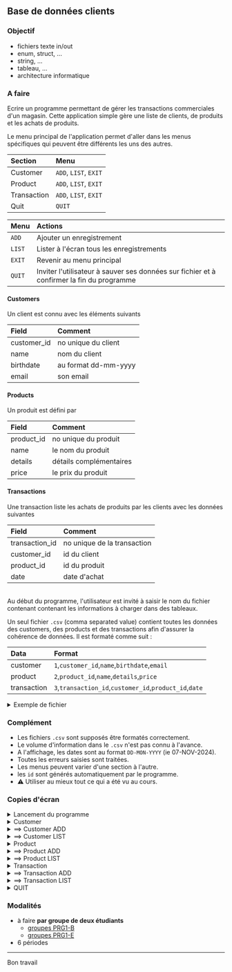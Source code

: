 ## Base de données clients

### Objectif
- fichiers texte in/out
- enum, struct, ...
- string, ...
- tableau, ...
- architecture informatique

### A faire

Ecrire un programme permettant de gérer les transactions commerciales d'un magasin.
Cette application simple gère une liste de clients, de produits et les achats de produits.

Le menu principal de l'application permet d'aller dans les menus spécifiques qui peuvent être différents les uns des autres.

| Section     | Menu                 |
|:------------|:---------------------|
| Customer    | `ADD`, `LIST`, `EXIT`|
| Product     | `ADD`, `LIST`, `EXIT`|
| Transaction | `ADD`, `LIST`, `EXIT`|
| Quit        | `QUIT`               |

| Menu    | Actions                                                                                   |
|:--------|:------------------------------------------------------------------------------------------|
| `ADD`   | Ajouter un enregistrement                                                                 |
| `LIST`  | Lister à l'écran tous les enregistrements                                                 |
| `EXIT`  | Revenir au menu principal                                                                 |
| `QUIT`  | Inviter l'utilisateur à sauver ses données sur fichier et à confirmer la fin du programme |


#### Customers

Un client est connu avec les éléments suivants

| Field       | Comment              |
|:------------|:---------------------|
| customer_id | no unique du client  |
| name        | nom du client        |
| birthdate   | au format dd-mm-yyyy |
| email       | son email            |

#### Products

Un produit est défini par

| Field       | Comment                 |
|:------------|:------------------------|
| product_id  | no unique du produit    |
| name        | le nom du produit       |
| details     | détails complémentaires |
| price       | le prix du produit      |

#### Transactions

Une transaction liste les achats de produits par les clients avec les données suivantes

| Field          | Comment                     |
|:---------------|:----------------------------|
| transaction_id | no unique de la transaction |
| customer_id    | id du client                |
| product_id     | id du produit               |
| date           | date d'achat                |

<br>
Au début du programme, l'utilisateur est invité à saisir le nom du fichier contenant contenant les informations à charger dans des tableaux.

Un seul fichier `.csv` (comma separated value) contient toutes les données des customers, des products et des transactions afin d'assurer la cohérence de données. Il est formaté comme suit : 

| Data        | Format                                                 |
|:------------|:-------------------------------------------------------|
| customer    | `1`,`customer_id`,`name`,`birthdate`,`email`           |
| product     | `2`,`product_id`,`name`,`details`,`price`              |
| transaction | `3`,`transaction_id`,`customer_id`,`product_id`,`date` |

<details>
<summary>Exemple de fichier</summary>

~~~
1,0,Megan Robinson,18-06-1995,megan.robinson@example.com
1,1,John Smith,21-05-1990,john.smith@example.com
1,2,Emily Johnson,14-03-1985,emily.johnson@example.com
1,3,Michael Brown,18-07-1992,michael.brown@example.com
1,4,Linda Williams,30-09-1980,linda.williams@example.com
1,5,David Jones,01-11-1995,david.jones@example.com
1,6,Jessica Garcia,25-12-1988,jessica.garcia@example.com
1,7,Daniel Miller,12-01-1991,daniel.miller@example.com
1,8,Sarah Davis,07-04-1993,sarah.davis@example.com
1,9,James Martinez,20-02-1986,james.martinez@example.com
1,10,Amy Wilson,15-10-1994,amy.wilson@example.com
1,11,Andrew Moore,08-02-1987,andrew.moore@example.com
1,12,Laura Taylor,03-08-1990,laura.taylor@example.com
1,13,Matthew Anderson,22-12-1993,matthew.anderson@example.com
1,14,Nicole Thomas,05-09-1982,nicole.thomas@example.com
1,15,Christopher Jackson,29-06-1994,christopher.jackson@example.com
1,16,Karen White,10-11-1989,karen.white@example.com
1,17,Jason Harris,19-03-1991,jason.harris@example.com
1,18,Patricia Martin,24-07-1983,patricia.martin@example.com
1,19,Anthony Thompson,15-02-1986,anthony.thompson@example.com
2,0,Sous Vide Machine,Precision sous vide machine,99.990000
2,1,Widget Pro,High-quality widget with advanced features,29.990000
2,2,Gizmo Plus,Versatile gizmo suitable for multiple applications,19.490000
2,3,Widget Mini,Compact widget designed for portability,14.990000
2,4,Gadget X,Next-gen gadget with smart capabilities,49.990000
2,5,Gizmo Lite,Lightweight gizmo for everyday use,9.990000
2,6,Widget XL,Extra-large widget for industrial purposes,59.990000
2,7,Accessory Kit,Complete accessory kit for all devices,24.990000
2,8,Adapter Pro,Universal adapter compatible with most models,12.990000
2,9,Charger Max,High-capacity charger for quick recharges,17.990000
2,10,Battery Pack,Extended-life battery pack for long use,22.490000
2,11,Screen Guard,Durable screen guard with anti-glare,4.990000
2,12,Protective Case,Rugged case for extreme protection,15.990000
2,13,Stylus Pen,High-precision stylus pen,9.490000
2,14,Mount Holder,Adjustable mount holder for easy viewing,11.990000
2,15,Keyboard Pad,Ergonomic keyboard pad for comfort,8.990000
2,16,Wireless Mouse,High-speed wireless mouse with ergonomic design,13.990000
2,17,Smart Light,Wi-Fi enabled smart light bulb,12.490000
2,18,USB Hub,Compact USB hub with four ports,10.490000
2,19,Webcam HD,High-definition webcam for video calls,39.990000
2,20,External Drive,Portable external hard drive,79.990000
2,21,Power Bank,High-capacity power bank,29.990000
2,22,Charging Cable,Durable fast-charging cable,6.990000
2,23,Headphones Pro,Noise-cancelling headphones,49.990000
2,24,Earbuds Lite,Compact and wireless earbuds,24.990000
2,25,Smart Watch,Feature-rich smart watch,99.990000
2,26,Fitness Tracker,Lightweight fitness tracker with app integration,59.990000
2,27,Portable Speaker,Wireless speaker with deep bass,44.990000
2,28,VR Headset,Immersive VR headset,129.990000
2,29,Microphone Studio,Professional-grade microphone,74.990000
2,30,Tablet Stand,Adjustable tablet stand,15.490000
2,31,HDMI Cable,High-speed HDMI cable for 4K,7.990000
2,32,Surge Protector,6-outlet surge protector,12.990000
2,33,Wireless Charger,Qi-certified wireless charger,18.990000
2,34,Portable Projector,Compact projector with HD quality,149.990000
2,35,Noise Blocker,Earplugs designed to reduce noise,3.990000
2,36,Flash Drive 64GB,High-speed 64GB USB flash drive,9.990000
2,37,Compact Tripod,Mini tripod with flexible legs,13.490000
2,38,Phone Holder,Car phone holder with magnetic grip,11.990000
2,39,Smart Thermostat,Energy-saving smart thermostat,199.990000
2,40,Robot Vacuum,Automatic robot vacuum cleaner,249.990000
2,41,Blender Pro,High-performance blender,59.990000
2,42,Electric Kettle,Fast-boil electric kettle,29.490000
2,43,Air Purifier,HEPA air purifier for cleaner air,89.990000
2,44,Pressure Cooker,Multi-functional electric pressure cooker,79.990000
2,45,Slow Cooker,Programmable slow cooker,39.990000
2,46,Food Processor,High-power food processor,99.990000
2,47,Toaster,2-slice toaster with browning control,19.990000
2,48,Coffee Maker,Automatic coffee maker with timer,49.990000
2,49,Electric Grill,Indoor electric grill,54.990000
3,0,10,13,02-01-2024
3,1,12,27,04-01-2024
3,2,5,14,08-01-2024
3,3,18,33,11-01-2024
3,4,7,8,12-01-2024
3,5,15,22,16-01-2024
3,6,3,41,19-01-2024
3,7,9,37,24-01-2024
3,8,12,15,25-01-2024
3,9,11,29,27-01-2024
3,10,4,19,02-02-2024
3,11,17,45,10-02-2024
3,12,8,24,13-02-2024
3,13,2,11,19-02-2024
3,14,14,6,21-02-2024
3,15,10,35,01-03-2024
3,16,16,9,04-03-2024
3,17,6,28,10-03-2024
3,18,13,3,15-03-2024
3,19,1,17,18-03-2024
3,20,19,23,22-03-2024
3,21,7,31,01-04-2024
3,22,15,10,05-04-2024
3,23,5,46,12-04-2024
3,24,18,20,19-04-2024
3,25,9,12,25-04-2024
3,26,11,38,30-04-2024
3,27,3,4,03-05-2024
3,28,2,44,10-05-2024
3,29,14,26,15-05-2024
~~~

</details>

### Complément
- Les fichiers `.csv` sont supposés être formatés correctement.
- Le volume d'information dans le `.csv` n'est pas connu à l'avance.
- A l'affichage, les dates sont au format `DD-MON-YYYY` (ie 07-NOV-2024).
- Toutes les erreurs saisies sont traitées.
- Les menus peuvent varier d'une section à l'autre.
- les `id` sont générés automatiquement par le programme.
- ⚠️ Utiliser au mieux tout ce qui a été vu au cours.

### Copies d'écran

<details>
<summary>Lancement du programme</summary>

~~~
Welcome message ...
-------------------
Load database file
shop files : ../shop_xyz.csv

Main menu
   0 Customer
   1 Product
   2 Transaction
   3 Quit
your choice [0-3] : 
~~~

</details>

<details>
<summary>Customer</summary>

~~~
Main menu
   0 Customer
   1 Product
   2 Transaction
   3 Quit
your choice [0-3] : 0

Customer
   0 Add
   1 List
   2 Exit
Your choice [0-2] : 2
~~~

</details>

<details>
<summary>==> Customer ADD</summary>

~~~
Customer
   0 Add
   1 List
   2 Exit
Your choice [0-2] : 0

new customer
name     : nouveau
birthday : 30-02-2024
birthday : 28-02-2024
email    : email(at)mail.com
~~~

</details>

<details>
<summary>==> Customer LIST</summary>

~~~
Customer
   0 Add
   1 List
   2 Exit
Your choice [0-2] : 1

id       : 0
name     : Megan Robinson
birthday : 18-JUN-1995
email    : megan.robinson@example.com

id       : 1
name     : John Smith
birthday : 21-MAI-1990
email    : john.smith@example.com

etc ... 
~~~

</details>

<details>
<summary>Product</summary>

~~~
Main menu
   0 Customer
   1 Product
   2 Transaction
   3 Quit
your choice [0-3] : 1

Product
   0 Add
   1 List
   2 Exit
Your choice [0-2] : 2
~~~

</details>

<details>
<summary>==> Product ADD</summary>

~~~
Product
   0 Add
   1 List
   2 Exit
Your choice [0-2] : 0

new product
name     : name
details  : details
prices   : 12.20
~~~

</details>

<details>
<summary>==> Product LIST</summary>

~~~
Product
   0 Add
   1 List
   2 Exit
Your choice [0-2] : 1

id       : 0
name     : Sous Vide Machine
details  : Precision sous vide machine
price    : 99.99

id       : 1
name     : Widget Pro
details  : High-quality widget with advanced features
price    : 29.99

etc ...
~~~

</details>

<details>
<summary>Transaction</summary>

~~~
Main menu
   0 Customer
   1 Product
   2 Transaction
   3 Quit
your choice [0-3] : 2

Transaction
   0 Add
   1 List
   2 Exit
Your choice [0-2] : 2
~~~

</details>

<details>
<summary>==> Transaction ADD</summary>

~~~
Transaction
   0 Add
   1 List
   2 Exit
Your choice [0-2] : 0

new transaction
cust id [0-21] : 1
prod id [0-51] : 2
date : 12-12-2024
~~~

</details>

<details>
<summary>==> Transaction LIST</summary>

~~~
Transaction
   0 Add
   1 List
   2 Exit
Your choice [0-2] : 1

customer : Amy Wilson
product  : Stylus Pen
price    : 9.49
date     : 02-JAN-2024

customer : Laura Taylor
product  : Portable Speaker
price    : 44.99
date     : 04-JAN-2024

etc ...
~~~

</details>

<details>
<summary>QUIT</summary>

~~~
Main menu
   0 Customer
   1 Product
   2 Transaction
   3 Quit
your choice [0-3] : 3

Quit
save databases [Y/N] : n
Quit the application [Y/N] : y
~~~

</details>

### Modalités
- à faire **par groupe de deux étudiants**
    - [groupes PRG1-B](groupes_PRG1-B.md)
    - [groupes PRG1-E](groupes_PRG1-E.md)
- 6 périodes

---
Bon travail
